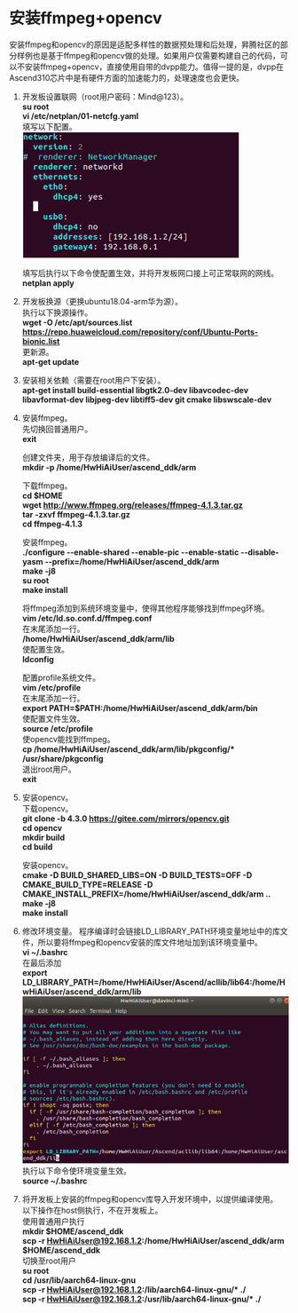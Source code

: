 # 安装ffmpeg+opencv<a name="ZH-CN_TOPIC_0228768065"></a>

安装ffmpeg和opencv的原因是适配多样性的数据预处理和后处理，昇腾社区的部分样例也是基于ffmpeg和opencv做的处理。如果用户仅需要构建自己的代码，可以不安装ffmpeg+opencv，直接使用自带的dvpp能力。值得一提的是，dvpp在Ascend310芯片中是有硬件方面的加速能力的，处理速度也会更快。

1.  开发板设置联网（root用户密码：Mind@123）。  
    **su root**  
    **vi /etc/netplan/01-netcfg.yaml**   
    填写以下配置。  
![](figures/network.png "")  

    填写后执行以下命令使配置生效，并将开发板网口接上可正常联网的网线。  
    **netplan apply**      
  
2.  开发板换源（更换ubuntu18.04-arm华为源）。   
    执行以下换源操作。  
    **wget -O /etc/apt/sources.list https://repo.huaweicloud.com/repository/conf/Ubuntu-Ports-bionic.list**   
    更新源。  
    **apt-get update** 

3.  安装相关依赖（需要在root用户下安装）。   
    **apt-get install build-essential libgtk2.0-dev libavcodec-dev libavformat-dev libjpeg-dev libtiff5-dev git cmake libswscale-dev**

4.  安装ffmpeg。  
    先切换回普通用户。  
    **exit**  

    创建文件夹，用于存放编译后的文件。  
    **mkdir -p /home/HwHiAiUser/ascend_ddk/arm**

    下载ffmpeg。  
    **cd $HOME**  
    **wget http://www.ffmpeg.org/releases/ffmpeg-4.1.3.tar.gz**  
    **tar -zxvf ffmpeg-4.1.3.tar.gz**  
    **cd ffmpeg-4.1.3**

    安装ffmpeg。  
    **./configure --enable-shared --enable-pic --enable-static --disable-yasm --prefix=/home/HwHiAiUser/ascend_ddk/arm**  
    **make -j8**    
    **su root**  
    **make install**

    将ffmpeg添加到系统环境变量中，使得其他程序能够找到ffmpeg环境。  
    **vim /etc/ld.so.conf.d/ffmpeg.conf**  
    在末尾添加一行。  
    **/home/HwHiAiUser/ascend_ddk/arm/lib**  
    使配置生效。  
    **ldconfig**  

    配置profile系统文件。  
    **vim /etc/profile**  
    在末尾添加一行。  
    **export PATH=$PATH:/home/HwHiAiUser/ascend_ddk/arm/bin**  
    使配置文件生效。  
    **source /etc/profile**  
    使opencv能找到ffmpeg。  
    **cp /home/HwHiAiUser/ascend_ddk/arm/lib/pkgconfig/\* /usr/share/pkgconfig**  
    退出root用户。  
    **exit**

5.  安装opencv。  
    下载opencv。  
    **git clone -b 4.3.0 https://gitee.com/mirrors/opencv.git**  
    **cd opencv**  
    **mkdir build**  
    **cd build**  

    安装opencv。  
    **cmake -D BUILD_SHARED_LIBS=ON -D BUILD_TESTS=OFF -D CMAKE_BUILD_TYPE=RELEASE -D             CMAKE_INSTALL_PREFIX=/home/HwHiAiUser/ascend_ddk/arm \.\.**  
    **make -j8**  
    **make install**

6.  修改环境变量。
    程序编译时会链接LD_LIBRARY_PATH环境变量地址中的库文件，所以要将ffmpeg和opencv安装的库文件地址加到该环境变量中。  
    **vi ~/.bashrc**  
    在最后添加  
    **export LD_LIBRARY_PATH=/home/HwHiAiUser/Ascend/acllib/lib64:/home/HwHiAiUser/ascend_ddk/arm/lib**
    ![](figures/bashrc.png "")   
    执行以下命令使环境变量生效。  
    **source ~/.bashrc**

7.  将开发板上安装的ffmpeg和opencv库导入开发环境中，以提供编译使用。  
    以下操作在host侧执行，不在开发板上。   
    使用普通用户执行   
    **mkdir $HOME/ascend_ddk**  
    **scp -r HwHiAiUser@192.168.1.2:/home/HwHiAiUser/ascend_ddk/arm $HOME/ascend_ddk**  
    切换至root用户  
    **su root**  
    **cd /usr/lib/aarch64-linux-gnu**  
    **scp -r HwHiAiUser@192.168.1.2:/lib/aarch64-linux-gnu/\* ./**  
    **scp -r HwHiAiUser@192.168.1.2:/usr/lib/aarch64-linux-gnu/\* ./**